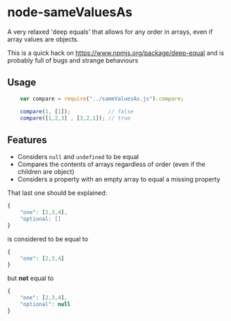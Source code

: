 node-sameValuesAs
=================

A very relaxed 'deep equals' that allows for any order in arrays, even if array values are objects.

This is a quick hack on https://www.npmjs.org/package/deep-equal and is probably full of bugs and strange
behaviours

Usage
-----

```javascript
    var compare = require("../sameValuesAs.js").compare;

    compare(1, [1]);            // false
    compare([1,2,3] , [3,2,1]); // true
```

Features
--------
* Considers `null` and `undefined` to be equal
* Compares the contents of arrays regardless of order (even if the children are object)
* Considers a property with an empty array to equal a missing property

That last one should be explained:

```javascript
{
    "one": [2,3,4],
    "optional: []
}
```
is considered to be equal to
```javascript
{
    "one": [2,3,4]
}
```
but **not** equal to
```javascript
{
    "one": [2,3,4],
    "optional": null
}
```

